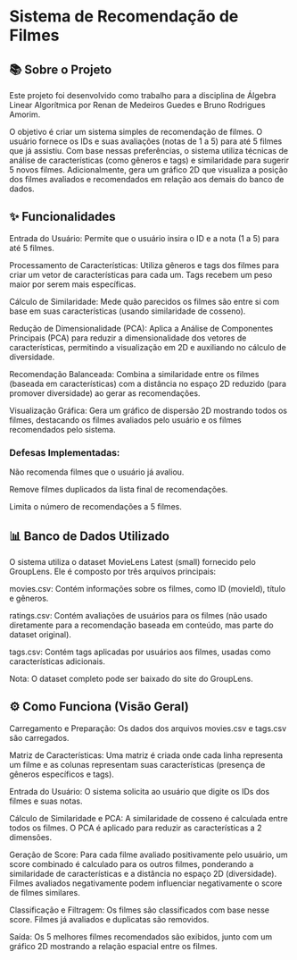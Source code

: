 # Sistema de Recomendação de Filmes

## 📚 Sobre o Projeto
Este projeto foi desenvolvido como trabalho para a disciplina de Álgebra Linear Algorítmica por Renan de Medeiros Guedes e Bruno Rodrigues Amorim.

O objetivo é criar um sistema simples de recomendação de filmes. O usuário fornece os IDs e suas avaliações (notas de 1 a 5) para até 5 filmes que já assistiu. Com base nessas preferências, o sistema utiliza técnicas de análise de características (como gêneros e tags) e similaridade para sugerir 5 novos filmes. Adicionalmente, gera um gráfico 2D que visualiza a posição dos filmes avaliados e recomendados em relação aos demais do banco de dados.





## ✨ Funcionalidades
Entrada do Usuário: Permite que o usuário insira o ID e a nota (1 a 5) para até 5 filmes.


Processamento de Características: Utiliza gêneros e tags  dos filmes para criar um vetor de características para cada um. Tags recebem um peso maior por serem mais específicas.



Cálculo de Similaridade: Mede quão parecidos os filmes são entre si com base em suas características (usando similaridade de cosseno).



Redução de Dimensionalidade (PCA): Aplica a Análise de Componentes Principais (PCA) para reduzir a dimensionalidade dos vetores de características, permitindo a visualização em 2D e auxiliando no cálculo de diversidade.



Recomendação Balanceada: Combina a similaridade entre os filmes (baseada em características) com a distância no espaço 2D reduzido (para promover diversidade) ao gerar as recomendações.


Visualização Gráfica: Gera um gráfico de dispersão 2D mostrando todos os filmes, destacando os filmes avaliados pelo usuário e os filmes recomendados pelo sistema.


### Defesas Implementadas:

Não recomenda filmes que o usuário já avaliou.



Remove filmes duplicados da lista final de recomendações.



Limita o número de recomendações a 5 filmes.

## 📊 Banco de Dados Utilizado
O sistema utiliza o dataset MovieLens Latest (small) fornecido pelo GroupLens. Ele é composto por três arquivos principais:



movies.csv: Contém informações sobre os filmes, como ID (movieId), título e gêneros.


ratings.csv: Contém avaliações de usuários para os filmes (não usado diretamente para a recomendação baseada em conteúdo, mas parte do dataset original).


tags.csv: Contém tags aplicadas por usuários aos filmes, usadas como características adicionais.

Nota: O dataset completo pode ser baixado do site do GroupLens.

## ⚙️ Como Funciona (Visão Geral)

Carregamento e Preparação: Os dados dos arquivos movies.csv e tags.csv são carregados.



Matriz de Características: Uma matriz é criada onde cada linha representa um filme e as colunas representam suas características (presença de gêneros específicos e tags).


Entrada do Usuário: O sistema solicita ao usuário que digite os IDs dos filmes e suas notas.


Cálculo de Similaridade e PCA: A similaridade de cosseno é calculada entre todos os filmes. O PCA é aplicado para reduzir as características a 2 dimensões.



Geração de Score: Para cada filme avaliado positivamente pelo usuário, um score combinado é calculado para os outros filmes, ponderando a similaridade de características e a distância no espaço 2D (diversidade). Filmes avaliados negativamente podem influenciar negativamente o score de filmes similares.


Classificação e Filtragem: Os filmes são classificados com base nesse score. Filmes já avaliados e duplicatas são removidos.



Saída: Os 5 melhores filmes recomendados são exibidos, junto com um gráfico 2D mostrando a relação espacial entre os filmes.
